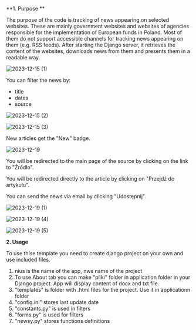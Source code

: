 **1. Purpose **

The purpose of the code is tracking of news appearing on selected websites. These are mainly government websites and websites of agencies responsible for the implementation of European funds in Poland. Most of them do not support accessible channels for tracking news appearing on them (e.g. RSS feeds). After starting the Django server, it retrieves the content of the websites, downloads news from them and presents them in a readable way.

![2023-12-15 (1)](https://github.com/michalpiaszczyk/Sample-news-scrapper-with-beautifulsoap-and-django/assets/112171020/422c058b-e8cd-45fd-9a09-7441cb1dd73d)

You can filter the news by:
- title
- dates
- source





![2023-12-15 (2)](https://github.com/michalpiaszczyk/Sample-news-scrapper-with-beautifulsoap-and-django/assets/112171020/96bc1865-bd2e-4ee2-b619-0b29ce8dec08)

![2023-12-15 (3)](https://github.com/michalpiaszczyk/Sample-news-scrapper-with-beautifulsoap-and-django/assets/112171020/0e2b490c-b2a0-49fa-acea-cd3006dcd54f)

New articles get the "New" badge.


![2023-12-19](https://github.com/michalpiaszczyk/Sample-news-scrapper-with-beautifulsoap-and-django/assets/112171020/d79c882e-f3b2-4254-8091-33d370d8e696)

You will be redirected to the main page of the source by clicking on the link to "Źródło".

You will be redirected directly to the article by clicking on "Przejdź do artykułu".

You can send the news via email by clicking "Udostępnij".


![2023-12-19 (1)](https://github.com/michalpiaszczyk/Sample-news-scrapper-with-beautifulsoap-and-django/assets/112171020/69fe14e6-5c2a-4471-851c-bd76c6fe12fa)


![2023-12-19 (4)](https://github.com/michalpiaszczyk/Sample-news-scrapper-with-beautifulsoap-and-django/assets/112171020/495e4a25-5ee5-4162-9e96-eb65c5fcb12f)

![2023-12-19 (5)](https://github.com/michalpiaszczyk/Sample-news-scrapper-with-beautifulsoap-and-django/assets/112171020/c1de95be-39aa-4e2b-9342-56e2f74fb139)


**2. Usage**

To use thise template you need to create django project on your own and use included files.

1. nius is the name of the app, nws name of the project 
2. To use About tab you can make "pliki" folder in application folder in your Django project. App will display content of docx and txt file
2. "templates" is folder with .html files for the project. Use it in applicationn folder
3. "config.ini" stores last update date
4. "constants.py" is used in filters
5. "forms.py" is used for filters
6. "newsy.py" stores functions definitions





